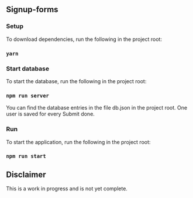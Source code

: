 ## Signup-forms

### Setup
To download dependencies, run the following in the project root:

### `yarn`

### Start database
To start the database, run the following in the project root:

### `npm run server`

You can find the database entries in the file db.json in the project root. 
One user is saved for every Submit done.

### Run
To start the application, run the following in the project root:

### `npm run start`



## Disclaimer

This is a work in progress and is not yet complete.
